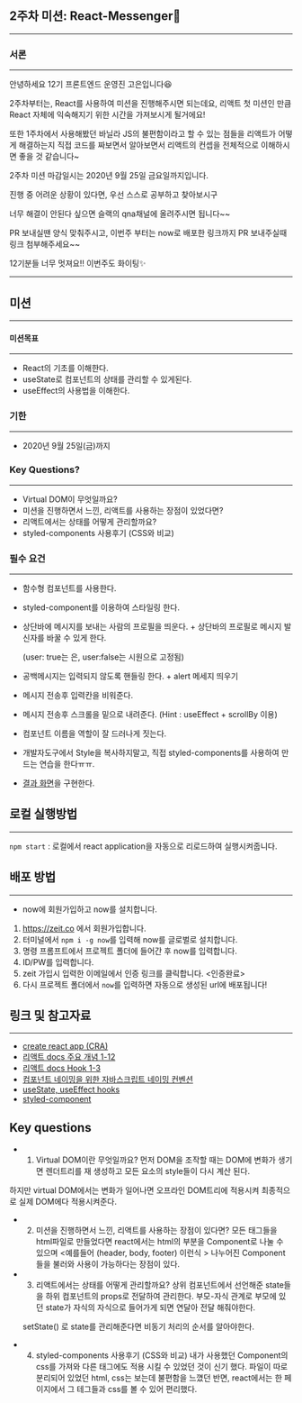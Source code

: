 ## 2주차 미션: React-Messenger💌

---

### 서론

---

안녕하세요 12기 프론트엔드 운영진 고은입니다😆

2주차부터는, React를 사용하여 미션을 진행해주시면 되는데요, 리액트 첫 미션인 만큼 React 자체에 익숙해지기 위한 시간을 가져보시게 될거에요!

또한 1주차에서 사용해봤던 바닐라 JS의 불편함이라고 할 수 있는 점들을 리액트가 어떻게 해결하는지 직접 코드를 짜보면서 알아보면서 리액트의 컨셉을 전체적으로 이해하시면 좋을 것 같습니다~

2주차 미션 마감일시는 2020년 9월 25일 금요일까지입니다.

진행 중 어려운 상황이 있다면, 우선 스스로 공부하고 찾아보시구

너무 해결이 안된다 싶으면 슬랙의 qna채널에 올려주시면 됩니다~~

PR 보내실땐 양식 맞춰주시고, 이번주 부터는 now로 배포한 링크까지 PR 보내주실때 링크 첨부해주세요~~

12기분들 너무 멋져요!! 이번주도 화이팅✨

---

## 미션

---

#### 미션목표

---

-   React의 기초를 이해한다.
-   useState로 컴포넌트의 상태를 관리할 수 있게된다.
-   useEffect의 사용법을 이해한다.

### 기한

---

-   2020년 9월 25일(금)까지

### Key Questions?

---

-   Virtual DOM이 무엇일까요?
-   미션을 진행하면서 느낀, 리액트를 사용하는 장점이 있었다면?
-   리액트에서는 상태를 어떻게 관리할까요?
-   styled-components 사용후기 (CSS와 비교)

### 필수 요건

---

-   함수형 컴포넌트를 사용한다.
-   styled-component를 이용하여 스타일링 한다.
-   상단바에 메시지를 보내는 사람의 프로필을 띄운다. + 상단바의 프로필로 메시지 발신자를 바꿀 수 있게 한다.

    (user: true는 은, user:false는 시원으로 고정됨)

-   공백메시지는 입력되지 않도록 핸들링 한다. + alert 메세지 띄우기
-   메시지 전송후 입력칸을 비워준다.
-   메시지 전송후 스크롤을 밑으로 내려준다. (Hint : useEffect + scrollBy 이용)
-   컴포넌트 이름을 역할이 잘 드러나게 짓는다.
-   개발자도구에서 Style을 복사하지말고, 직접 styled-components를 사용하여 만드는 연습을 한다ㅠㅠ.
-   [결과 화면](https://react-messenger.eun-ko.vercel.app)을 구현한다.

## 로컬 실행방법

---

`npm start` : 로컬에서 react application을 자동으로 리로드하여 실행시켜줍니다.

## 배포 방법

---

-   now에 회원가입하고 now를 설치합니다.

1. https://zeit.co 에서 회원가입합니다.
2. 터미널에서 `npm i -g now`를 입력해 now를 글로벌로 설치합니다.
3. 명령 프롬프트에서 프로젝트 폴더에 들어간 후 now를 입력합니다.
4. ID/PW를 입력합니다.
5. zeit 가입시 입력한 이메일에서 인증 링크를 클릭합니다. <인증완료>
6. 다시 프로젝트 폴더에서 `now`를 입력하면 자동으로 생성된 url에 배포됩니다!

## 링크 및 참고자료

---

-   [create react app (CRA)](https://create-react-app.dev/docs/getting-started/)
-   [리액트 docs 주요 개념 1-12](https://ko.reactjs.org/docs/hello-world.html)
-   [리액트 docs Hook 1-3](https://ko.reactjs.org/docs/hooks-intro.html)
-   [컴포넌트 네이밍을 위한 자바스크립트 네이밍 컨벤션](https://ui.toast.com/fe-guide/ko_CODING-CONVENSION/#%EB%AA%85%EB%AA%85-%EA%B7%9C%EC%B9%99)
-   [useState, useEffect hooks](https://velog.io/@velopert/react-hooks#1-usestate)
-   [styled-component](https://styled-components.com/docs/basics#getting-started)

## Key questions

-   1. Virtual DOM이란 무엇일까요?
       먼저 DOM을 조작할 때는 DOM에 변화가 생기면 렌더트리를 재 생성하고 모든 요소의 style들이 다시 계산 된다.

하지만 virtual DOM에서는
변화가 일어나면 오프라인 DOM트리에 적용시켜 최종적으로 실제 DOM에다 적용시켜준다.

-   2. 미션을 진행하면서 느낀, 리액트를 사용하는 장점이 있다면?
       모든 태그들을 html파일로 만들었다면 react에서는 html의 부분을 Component로 나눌 수 있으며 <예를들어 (header, body, footer) 이런식 > 나누어진 Component들을 불러와 사용이 가능하다는 장점이 있다.

-   3. 리액트에서는 상태를 어떻게 관리할까요?
       상위 컴포넌트에서 선언해준 state들을 하위 컴포넌트의 props로 전달하여 관리한다. 부모-자식 관계로 부모에 있던 state가 자식의 자식으로 들어가게 되면 연달아 전달 해줘야한다.

    setState() 로 state를 관리해준다면 비동기 처리의 순서를 알아야한다.

-   4. styled-components 사용후기 (CSS와 비교)
       내가 사용했던 Component의 css를 가져와 다른 태그에도 적용 시킬 수 있었던 것이 신기 했다.
       파일이 따로 분리되어 있었던 html, css는 보는데 불편함을 느꼈던 반면, react에서는 한 페이지에서 그 테그들과 css를 볼 수 있어 편리했다.
